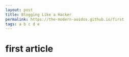 ```yaml
---
layout: post
title: Blogging Like a Hacker
permalink: https://the-modern-aoidos.github.io/first
tags: a b c d e
---
```


# first article